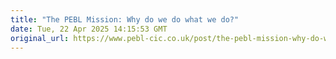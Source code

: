 ```yaml
---
title: "The PEBL Mission: Why do we do what we do?"
date: Tue, 22 Apr 2025 14:15:53 GMT
original_url: https://www.pebl-cic.co.uk/post/the-pebl-mission-why-do-we-do-what-we-do
---
```




